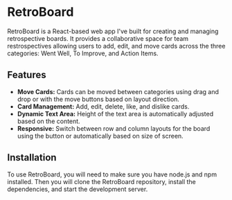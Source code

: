 # RetroBoard

RetroBoard is a React-based web app I've built for creating and managing retrospective boards. It provides a collaborative space for team restrospectives allowing users to add, edit, and move cards across the three categories: Went Well, To Improve, and Action Items.

## Features

- **Move Cards:** Cards can be moved between categories using drag and drop or with the move buttons based on layout direction.
- **Card Management:** Add, edit, delete, like, and dislike cards.
- **Dynamic Text Area:** Height of the text area is automatically adjusted based on the content.
- **Responsive:** Switch between row and column layouts for the board using the button or automatically based on size of screen.

## Installation

To use RetroBoard, you will need to make sure you have node.js and npm installed. Then you will clone the RetroBoard repository, install the dependencies, and start the development server.
